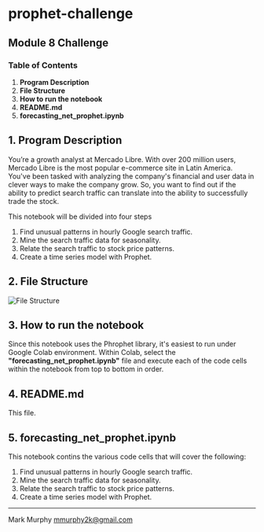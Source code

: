 # prophet-challenge
## Module 8 Challenge
### Table of Contents
1. **Program Description**
2. **File Structure**
3. **How to run the notebook**
4. **README.md**
5. **forecasting_net_prophet.ipynb**


## 1. **Program Description**

You’re a growth analyst at Mercado Libre. With over 200 million users, Mercado Libre is the most popular e-commerce site in Latin America. You've been tasked with analyzing the company's financial and user data in clever ways to make the company grow. So, you want to find out if the ability to predict search traffic can translate into the ability to successfully trade the stock.

This notebook will be divided into four steps

1. Find unusual patterns in hourly Google search traffic.
2. Mine the search traffic data for seasonality.
3. Relate the search traffic to stock price patterns.
4. Create a time series model with Prophet.


## 2. **File Structure**

![File Structure](<Screenshot 2024-12-07 at 9.00.21 PM.png>)

## 3. **How to run the notebook**

Since this notebook uses the Phrophet library, it's easiest to run under Google Colab environment. Within Colab, select the **"forecasting_net_prophet.ipynb"** file and execute each of the code cells within the notebook from top to bottom in order.


## 4. **README.md**

This file. 


## 5. **forecasting_net_prophet.ipynb**

This notebook contins the various code cells that will cover the following:

1. Find unusual patterns in hourly Google search traffic.
2. Mine the search traffic data for seasonality.
3. Relate the search traffic to stock price patterns.
4. Create a time series model with Prophet.



---------------------------------------------

Mark Murphy mmurphy2k@gmail.com